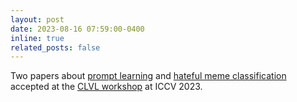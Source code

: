 ```yaml
---
layout: post
date: 2023-08-16 07:59:00-0400
inline: true
related_posts: false
---
```


Two papers about [prompt learning](https://arxiv.org/abs/2307.14063) and [hateful meme classification](https://arxiv.org/abs/2310.08368) accepted at the [CLVL workshop](https://iccv-clvl.github.io/2023/) at ICCV 2023.